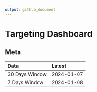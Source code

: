 ```yaml
---
output: github_document
---
```


# Targeting Dashboard



## Meta


|Data           |Latest     |
|:--------------|:----------|
|30 Days Window |2024-01-07 |
|7 Days Window  |2024-01-08 |
